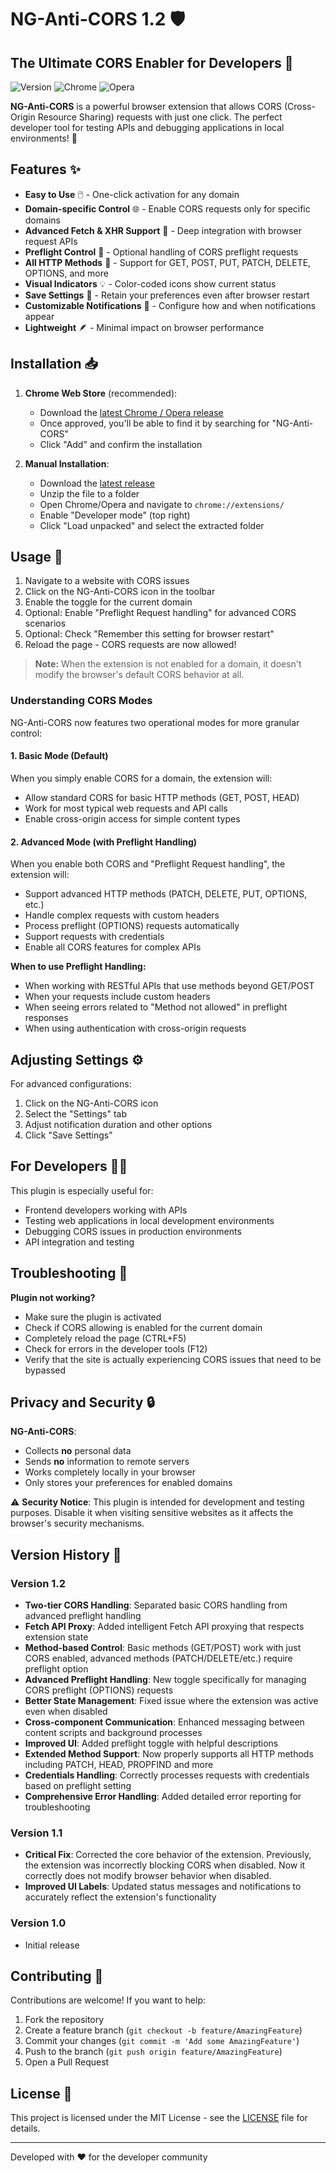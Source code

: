 # NG-Anti-CORS 1.2 🛡️ 

## The Ultimate CORS Enabler for Developers 🚀

![Version](https://img.shields.io/badge/version-1.2-blue)
![Chrome](https://img.shields.io/badge/Chrome-supported-green)
![Opera](https://img.shields.io/badge/Opera-supported-green)

**NG-Anti-CORS** is a powerful browser extension that allows CORS (Cross-Origin Resource Sharing) requests with just one click. The perfect developer tool for testing APIs and debugging applications in local environments! 🔧

## Features ✨

- **Easy to Use** 🖱️ - One-click activation for any domain
- **Domain-specific Control** 🌐 - Enable CORS requests only for specific domains
- **Advanced Fetch & XHR Support** 🔄 - Deep integration with browser request APIs
- **Preflight Control** 🛂 - Optional handling of CORS preflight requests
- **All HTTP Methods** 📡 - Support for GET, POST, PUT, PATCH, DELETE, OPTIONS, and more
- **Visual Indicators** 💡 - Color-coded icons show current status
- **Save Settings** 💾 - Retain your preferences even after browser restart
- **Customizable Notifications** 🔔 - Configure how and when notifications appear
- **Lightweight** 🪶 - Minimal impact on browser performance

## Installation 📥

1. **Chrome Web Store** (recommended):
   - Download the [latest Chrome / Opera release](https://chromewebstore.google.com/detail/ng-anti-cors/amlaedkdelmhjggadmigdcihfalbgpha)
   - Once approved, you'll be able to find it by searching for "NG-Anti-CORS"
   - Click "Add" and confirm the installation

2. **Manual Installation**:
   - Download the [latest release](https://github.com/NGxDTV/NG-Anti-CORS/releases)
   - Unzip the file to a folder
   - Open Chrome/Opera and navigate to `chrome://extensions/`
   - Enable "Developer mode" (top right)
   - Click "Load unpacked" and select the extracted folder

## Usage 🚀

1. Navigate to a website with CORS issues
2. Click on the NG-Anti-CORS icon in the toolbar
3. Enable the toggle for the current domain
4. Optional: Enable "Preflight Request handling" for advanced CORS scenarios
5. Optional: Check "Remember this setting for browser restart"
6. Reload the page - CORS requests are now allowed!

> **Note:** When the extension is not enabled for a domain, it doesn't modify the browser's default CORS behavior at all.

### Understanding CORS Modes

NG-Anti-CORS now features two operational modes for more granular control:

#### 1. Basic Mode (Default)
When you simply enable CORS for a domain, the extension will:
- Allow standard CORS for basic HTTP methods (GET, POST, HEAD)
- Work for most typical web requests and API calls
- Enable cross-origin access for simple content types

#### 2. Advanced Mode (with Preflight Handling)
When you enable both CORS and "Preflight Request handling", the extension will:
- Support advanced HTTP methods (PATCH, DELETE, PUT, OPTIONS, etc.)
- Handle complex requests with custom headers
- Process preflight (OPTIONS) requests automatically
- Support requests with credentials
- Enable all CORS features for complex APIs

**When to use Preflight Handling:**
- When working with RESTful APIs that use methods beyond GET/POST
- When your requests include custom headers
- When seeing errors related to "Method not allowed" in preflight responses
- When using authentication with cross-origin requests

## Adjusting Settings ⚙️

For advanced configurations:

1. Click on the NG-Anti-CORS icon
2. Select the "Settings" tab
3. Adjust notification duration and other options
4. Click "Save Settings"

## For Developers 👨‍💻

This plugin is especially useful for:

- Frontend developers working with APIs
- Testing web applications in local development environments
- Debugging CORS issues in production environments
- API integration and testing

## Troubleshooting 🔧

**Plugin not working?**

- Make sure the plugin is activated
- Check if CORS allowing is enabled for the current domain
- Completely reload the page (CTRL+F5)
- Check for errors in the developer tools (F12)
- Verify that the site is actually experiencing CORS issues that need to be bypassed

## Privacy and Security 🔒

**NG-Anti-CORS**:
- Collects **no** personal data
- Sends **no** information to remote servers
- Works completely locally in your browser
- Only stores your preferences for enabled domains

⚠️ **Security Notice**: This plugin is intended for development and testing purposes. Disable it when visiting sensitive websites as it affects the browser's security mechanisms.

## Version History 📝

### Version 1.2
- **Two-tier CORS Handling**: Separated basic CORS handling from advanced preflight handling
- **Fetch API Proxy**: Added intelligent Fetch API proxying that respects extension state
- **Method-based Control**: Basic methods (GET/POST) work with just CORS enabled, advanced methods (PATCH/DELETE/etc.) require preflight option
- **Advanced Preflight Handling**: New toggle specifically for managing CORS preflight (OPTIONS) requests
- **Better State Management**: Fixed issue where the extension was active even when disabled
- **Cross-component Communication**: Enhanced messaging between content scripts and background processes
- **Improved UI**: Added preflight toggle with helpful descriptions
- **Extended Method Support**: Now properly supports all HTTP methods including PATCH, HEAD, PROPFIND and more
- **Credentials Handling**: Correctly processes requests with credentials based on preflight setting
- **Comprehensive Error Handling**: Added detailed error reporting for troubleshooting

### Version 1.1
- **Critical Fix**: Corrected the core behavior of the extension. Previously, the extension was incorrectly blocking CORS when disabled. Now it correctly does not modify browser behavior when disabled.
- **Improved UI Labels**: Updated status messages and notifications to accurately reflect the extension's functionality

### Version 1.0
- Initial release

## Contributing 🤝

Contributions are welcome! If you want to help:

1. Fork the repository
2. Create a feature branch (`git checkout -b feature/AmazingFeature`)
3. Commit your changes (`git commit -m 'Add some AmazingFeature'`)
4. Push to the branch (`git push origin feature/AmazingFeature`)
5. Open a Pull Request

## License 📄

This project is licensed under the MIT License - see the [LICENSE](LICENSE) file for details.

---

Developed with ❤️ for the developer community
